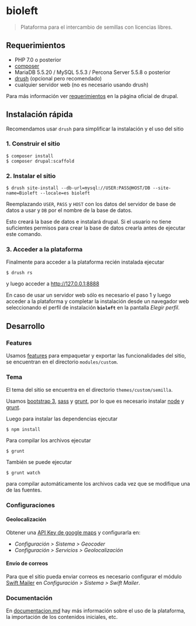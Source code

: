 # bioleft

> Plataforma para el intercambio de semillas con licencias libres.

## Requerimientos

* PHP 7.0 o posterior
* [composer][0]
* MariaDB 5.5.20 / MySQL 5.5.3 / Percona Server 5.5.8 o posterior
* [drush][1] (opcional pero recomendado)
* cualquier servidor web (no es necesario usando drush)

Para más información ver [requerimientos][2] en la página oficial de drupal.

## Instalación rápida

Recomendamos usar `drush` para simplificar la instalación y el uso del sitio

### 1. Construir el sitio

```
$ composer install
$ composer drupal:scaffold
```

### 2. Instalar el sitio

```
$ drush site-install --db-url=mysql://USER:PASS@HOST/DB --site-name=Bioleft --locale=es bioleft
```

Reemplazando `USER`, `PASS` y `HOST` con los datos del servidor de base de datos
a usar y `DB` por el nombre de la base de datos.

Esto creará la base de datos e instalará drupal. Si el usuario no tiene
suficientes permisos para crear la base de datos crearla antes de ejecutar este
comando.

### 3. Acceder a la plataforma

Finalmente para acceder a la plataforma recién instalada ejecutar

```
$ drush rs
```

y luego acceder a http://127.0.0.1:8888

En caso de usar un servidor web sólo es necesario el paso 1 y luego acceder a la
plataforma y completar la instalación desde un navegador web seleccionando el
perfil de instalación **`bioleft`** en la pantalla *Elegir perfil*.

## Desarrollo

### Features

Usamos [features][3] para empaquetar y exportar las funcionalidades del sitio,
se encuentran en el directorio `modules/custom`.

### Tema

El tema del sitio se encuentra en el directorio `themes/custom/semilla`.

Usamos [bootstrap 3][4], [sass][5] y [grunt][6], por lo que es necesario instalar 
[node][7] y [grunt][6].

Luego para instalar las dependencias ejecutar

```
$ npm install
```

Para compilar los archivos ejecutar

```
$ grunt
```

También se puede ejecutar

```
$ grunt watch
```

para compilar automáticamente los archivos cada vez que se modifique una de las fuentes.

### Configuraciones

#### Geolocalización

Obtener una [API Key de google maps][8] y configurarla en:

* *Configuración > Sistema > Geocoder*
* *Configuración > Servicios > Geolocalización*

#### Envío de correos

Para que el sitio pueda enviar correos es necesario configurar el módulo
[Swift Mailer][9] en *Configuración > Sistema > Swift Mailer*.

### Documentación

En [documentacion.md](doc/documentacion.md) hay más información sobre el uso
de la plataforma, la importación de los contenidos iniciales, etc.

[0]: https://getcomposer.org
[1]: https://www.drush.org
[2]: https://www.drupal.org/docs/8/system-requirements
[3]: https://www.drupal.org/projects/features
[4]: https://getbootstrap.com/docs/3.3
[5]: https://sass-lang.com
[6]: https://gruntjs.com
[7]: https://nodejs.org
[8]: https://developers.google.com/maps/documentation/javascript/get-api-key
[9]: https://www.drupal.org/project/swift_mailer
